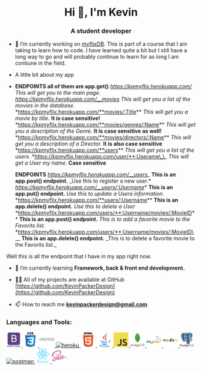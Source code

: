 <h1 align="center">Hi 👋, I'm Kevin</h1>
<h3 align="center">A student developer</h3>

- 🔭 I’m currently working on [myflixDB](https://kpmyflix.herokuapp.com/). This is part of a course that I am taking to learn how to code. I have learned quite a bit but I still have a long way to go and will probably continue to learn for as long I am contiune in the field.

- A little bit about my app
- **ENDPOINTS all of them are app.get()**
  *https://kpmyflix.herokuapp.com/
  *This will get you to the main page.*
  *https://kpmyflix.herokuapp.com/__movies**
  _This will get you a list of the movies in the database._ \*https://kpmyflix.herokuapp.com/**movies/:Title**
  _This will get you a movie by title._ **It is case sensitive!** \*https://kpmyflix.herokuapp.com/**movies/genres/:Name**
  _This will get you a description of the Genre._ **It is case sensitive as well!** \*https://kpmyflix.herokuapp.com/**movies/directors/:Name**
  _This will get you a description of a Director._ **It is also case sensitive** \*https://kpmyflix.herokuapp.com/**users**
  _This will get you a list of the users._ \*https://kpmyflix.herokuapp.com/user/**:Userame\_\_
  _This will get a User my name._ **Case sensitive**

  **ENDPOINTS**
  *https://kpmyflix.herokuapp.com/__users_*
  **This is an app.post() endpoint.**
  \_Use this to register a new user.*
  *https://kpmyflix.herokuapp.com/__users/:Username**
  **This is an app.put() endpoint.**
  _Use this to update a Users information._ \*https://kpmyflix.herokuapp.com/**users/:Username**
  **This is an app.delete() endpoint.**
  _Use this to delete a User_ \*https://kpmyflix.herokuapp.com/users/**:Username/movies/:MovieID**
  **This is an app.post() endpoint.**
  _This is to add a favorite movie to the Favorits list._ \*https://kpmyflix.herokuapp.com/users/**:Username/movies/:MovieID\__
  **This is an app.delete() endpoint.**
  \_This is to delete a favorite movie to the Favorits list._

Well this is all the endpoint that I have in my app right now.

- 🌱 I’m currently learning **Framework, back & front end development.**

- 👨‍💻 All of my projects are available at GitHub [https://github.com/KevinPackerDesign](https://github.com/KevinPackerDesign)

- 📫 How to reach me **kevinpackerdesign@gmail.com**

<h3 align="left">Languages and Tools:</h3>
<p align="left"> <a href="https://getbootstrap.com" target="_blank"> <img src="https://raw.githubusercontent.com/devicons/devicon/master/icons/bootstrap/bootstrap-plain-wordmark.svg" alt="bootstrap" width="40" height="40"/> </a> <a href="https://www.w3schools.com/css/" target="_blank"> <img src="https://raw.githubusercontent.com/devicons/devicon/master/icons/css3/css3-original-wordmark.svg" alt="css3" width="40" height="40"/> </a> <a href="https://expressjs.com" target="_blank"> <img src="https://raw.githubusercontent.com/devicons/devicon/master/icons/express/express-original-wordmark.svg" alt="express" width="40" height="40"/> </a> <a href="https://heroku.com" target="_blank"> <img src="https://www.vectorlogo.zone/logos/heroku/heroku-icon.svg" alt="heroku" width="40" height="40"/> </a> <a href="https://www.w3.org/html/" target="_blank"> <img src="https://raw.githubusercontent.com/devicons/devicon/master/icons/html5/html5-original-wordmark.svg" alt="html5" width="40" height="40"/> </a> <a href="https://www.java.com" target="_blank"> <img src="https://raw.githubusercontent.com/devicons/devicon/master/icons/java/java-original.svg" alt="java" width="40" height="40"/> </a> <a href="https://developer.mozilla.org/en-US/docs/Web/JavaScript" target="_blank"> <img src="https://raw.githubusercontent.com/devicons/devicon/master/icons/javascript/javascript-original.svg" alt="javascript" width="40" height="40"/> </a> <a href="https://www.mongodb.com/" target="_blank"> <img src="https://raw.githubusercontent.com/devicons/devicon/master/icons/mongodb/mongodb-original-wordmark.svg" alt="mongodb" width="40" height="40"/> </a> <a href="https://www.mysql.com/" target="_blank"> <img src="https://raw.githubusercontent.com/devicons/devicon/master/icons/mysql/mysql-original-wordmark.svg" alt="mysql" width="40" height="40"/> </a> <a href="https://nodejs.org" target="_blank"> <img src="https://raw.githubusercontent.com/devicons/devicon/master/icons/nodejs/nodejs-original-wordmark.svg" alt="nodejs" width="40" height="40"/> </a> <a href="https://www.postgresql.org" target="_blank"> <img src="https://raw.githubusercontent.com/devicons/devicon/master/icons/postgresql/postgresql-original-wordmark.svg" alt="postgresql" width="40" height="40"/> </a> <a href="https://postman.com" target="_blank"> <img src="https://www.vectorlogo.zone/logos/getpostman/getpostman-icon.svg" alt="postman" width="40" height="40"/> </a> <a href="https://reactjs.org/" target="_blank"> <img src="https://raw.githubusercontent.com/devicons/devicon/master/icons/react/react-original-wordmark.svg" alt="react" width="40" height="40"/> </a> <a href="https://sass-lang.com" target="_blank"> <img src="https://raw.githubusercontent.com/devicons/devicon/master/icons/sass/sass-original.svg" alt="sass" width="40" height="40"/> </a> </p>
